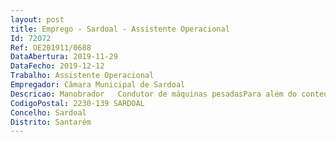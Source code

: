 ```yaml
--- 
layout: post
title: Emprego - Sardoal - Assistente Operacional
Id: 72072
Ref: OE201911/0688
DataAbertura: 2019-11-29
DataFecho: 2019-12-12
Trabalho: Assistente Operacional
Empregador: Câmara Municipal de Sardoal
Descricao: Manobrador   Condutor de máquinas pesadasPara além do conteúdo funcional previsto no anexo da Lei n.º 35 2014 de 20 06, pretende  se candidato a que executa as seguintes tarefas Conduzir e manobrar máquinas pesadas de movimentação de terras, executar trabalhos de movimentação, carregamento e remoção de terras em diversas obras, manobrar também sistemas hidráulicos ou mecânicos complementares das viaturas  Zelar pela conservação e limpeza dos equipamentos  Verificar também diariamente os níveis de óleo e água e comunica as ocorrências anormais detectadas nestes  Pode conduzir outras viaturas ligeiras ou pesadas.
CodigoPostal: 2230-139 SARDOAL
Concelho: Sardoal
Distrito: Santarém
--- 
```

